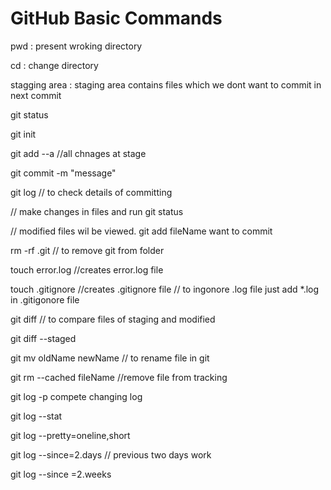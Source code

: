 # GitHub Basic Commands
pwd  : present wroking directory

cd : change directory

stagging area : staging area contains files which we dont want to commit in next commit

git status

git init

git add --a  //all chnages at stage

git commit -m "message"

git log  // to check details of committing

// make changes in files and run 
git status

// modified files wil be viewed.
git add fileName want to commit

rm -rf .git   // to remove git from folder

touch error.log   //creates  error.log file

touch .gitignore   //creates .gitignore file
 // to ingonore .log file just add *.log in .gitigonore file

git diff   // to compare files of staging and modified

git diff --staged 


git mv oldName newName  // to rename file in git

git rm --cached fileName  //remove file from tracking

git log -p  compete changing  log

git log --stat

git log --pretty=oneline,short

git log --since=2.days  // previous two days work

git log --since =2.weeks

